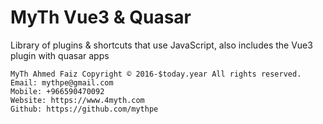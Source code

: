 # MyTh Vue3 & Quasar

Library of plugins & shortcuts that use JavaScript, also includes the Vue3 plugin with quasar apps

```
MyTh Ahmed Faiz Copyright © 2016-$today.year All rights reserved.
Email: mythpe@gmail.com
Mobile: +966590470092
Website: https://www.4myth.com
Github: https://github.com/mythpe
```